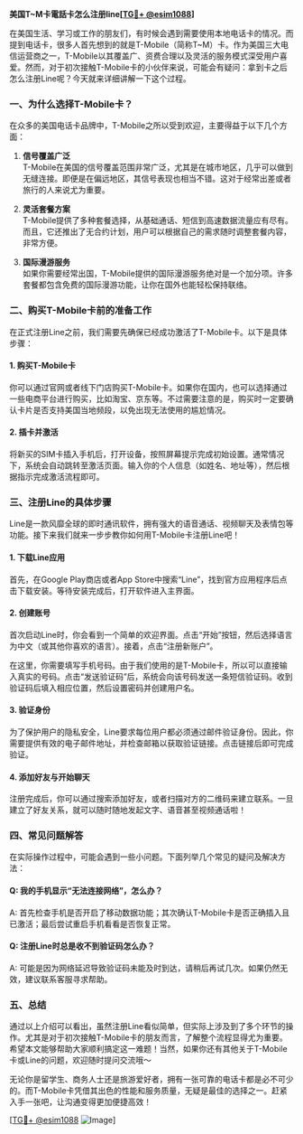 **美国T~M卡電話卡怎么注册line[[TG💪+ @esim1088](https://t.me/s/esim1088)]**

在美国生活、学习或工作的朋友们，有时候会遇到需要使用本地电话卡的情况。而提到电话卡，很多人首先想到的就是T-Mobile（简称T~M）卡。作为美国三大电信运营商之一，T-Mobile以其覆盖广、资费合理以及灵活的服务模式深受用户喜爱。然而，对于初次接触T-Mobile卡的小伙伴来说，可能会有疑问：拿到卡之后怎么注册Line呢？今天就来详细讲解一下这个过程。

### 一、为什么选择T-Mobile卡？

在众多的美国电话卡品牌中，T-Mobile之所以受到欢迎，主要得益于以下几个方面：

1. **信号覆盖广泛**  
   T-Mobile在美国的信号覆盖范围非常广泛，尤其是在城市地区，几乎可以做到无缝连接。即便是在偏远地区，其信号表现也相当不错。这对于经常出差或者旅行的人来说尤为重要。

2. **灵活套餐方案**  
   T-Mobile提供了多种套餐选择，从基础通话、短信到高速数据流量应有尽有。而且，它还推出了无合约计划，用户可以根据自己的需求随时调整套餐内容，非常方便。

3. **国际漫游服务**  
   如果你需要经常出国，T-Mobile提供的国际漫游服务绝对是一个加分项。许多套餐都包含免费的国际漫游功能，让你在国外也能轻松保持联络。

### 二、购买T-Mobile卡前的准备工作

在正式注册Line之前，我们需要先确保已经成功激活了T-Mobile卡。以下是具体步骤：

#### 1. 购买T-Mobile卡
你可以通过官网或者线下门店购买T-Mobile卡。如果你在国内，也可以选择通过一些电商平台进行购买，比如淘宝、京东等。不过需要注意的是，购买时一定要确认卡片是否支持美国当地频段，以免出现无法使用的尴尬情况。

#### 2. 插卡并激活
将新买的SIM卡插入手机后，打开设备，按照屏幕提示完成初始设置。通常情况下，系统会自动跳转至激活页面。输入你的个人信息（如姓名、地址等），然后根据指示完成激活流程即可。

### 三、注册Line的具体步骤

Line是一款风靡全球的即时通讯软件，拥有强大的语音通话、视频聊天及表情包等功能。接下来我们就来一步步教你如何用T-Mobile卡注册Line吧！

#### 1. 下载Line应用
首先，在Google Play商店或者App Store中搜索“Line”，找到官方应用程序后点击下载安装。等待安装完成后，打开软件进入主界面。

#### 2. 创建账号
首次启动Line时，你会看到一个简单的欢迎界面。点击“开始”按钮，然后选择语言为中文（或其他你喜欢的语言）。接着，点击“注册新账户”。

在这里，你需要填写手机号码。由于我们使用的是T-Mobile卡，所以可以直接输入真实的号码。点击“发送验证码”后，系统会向该号码发送一条短信验证码。收到验证码后填入相应位置，然后设置密码并创建用户名。

#### 3. 验证身份
为了保护用户的隐私安全，Line要求每位用户都必须通过邮件验证身份。因此，你需要提供有效的电子邮件地址，并检查邮箱以获取验证链接。点击链接后即可完成验证。

#### 4. 添加好友与开始聊天
注册完成后，你可以通过搜索添加好友，或者扫描对方的二维码来建立联系。一旦建立了好友关系，就可以随时随地发起文字、语音甚至视频通话啦！

### 四、常见问题解答

在实际操作过程中，可能会遇到一些小问题。下面列举几个常见的疑问及解决方法：

#### Q: 我的手机显示“无法连接网络”，怎么办？
A: 首先检查手机是否开启了移动数据功能；其次确认T-Mobile卡是否正确插入且已激活；最后尝试重启手机看看是否恢复正常。

#### Q: 注册Line时总是收不到验证码怎么办？
A: 可能是因为网络延迟导致验证码未能及时到达，请稍后再试几次。如果仍然无效，建议联系客服寻求帮助。

### 五、总结

通过以上介绍可以看出，虽然注册Line看似简单，但实际上涉及到了多个环节的操作。尤其是对于初次接触T-Mobile卡的朋友而言，了解整个流程显得尤为重要。希望本文能够帮助大家顺利搞定这一难题！当然，如果你还有其他关于T-Mobile卡或Line的问题，欢迎随时提问交流哦～ 

无论你是留学生、商务人士还是旅游爱好者，拥有一张可靠的电话卡都是必不可少的。而T-Mobile卡凭借其出色的性能和服务质量，无疑是最佳的选择之一。赶紧入手一张吧，让沟通变得更加便捷高效！

[[TG💪+ @esim1088](https://t.me/s/esim1088) ![Image](https://i.postimg.cc/4NQfJmqS/Snipaste-2025-05-13-00-14-12.png)]